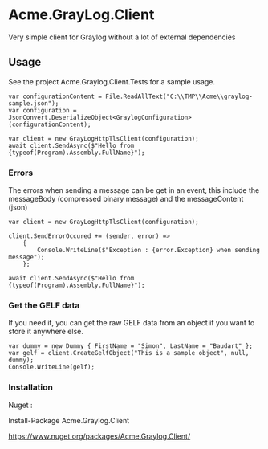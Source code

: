 # Acme.GrayLog.Client
Very simple client for Graylog without a lot of external dependencies

## Usage
See the project Acme.Graylog.Client.Tests for a sample usage.

```
var configurationContent = File.ReadAllText("C:\\TMP\\Acme\\graylog-sample.json");
var configuration = JsonConvert.DeserializeObject<GraylogConfiguration>(configurationContent);

var client = new GrayLogHttpTlsClient(configuration);
await client.SendAsync($"Hello from {typeof(Program).Assembly.FullName}");
```

### Errors
The errors when sending a message can be get in an event, this include the messageBody (compressed binary message) and the messageContent (json)

```
var client = new GrayLogHttpTlsClient(configuration);

client.SendErrorOccured += (sender, error) =>
    {
        Console.WriteLine($"Exception : {error.Exception} when sending message");
    };

await client.SendAsync($"Hello from {typeof(Program).Assembly.FullName}");
```

### Get the GELF data
If you need it, you can get the raw GELF data from an object if you want to store it anywhere else.

```
var dummy = new Dummy { FirstName = "Simon", LastName = "Baudart" };
var gelf = client.CreateGelfObject("This is a sample object", null, dummy);
Console.WriteLine(gelf);
```

### Installation

Nuget :

Install-Package Acme.Graylog.Client

https://www.nuget.org/packages/Acme.Graylog.Client/